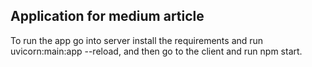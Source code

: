 Application for medium article
---

To run the app go into server install the requirements and run uvicorn:main:app --reload, and then go to the client and run npm start. 
